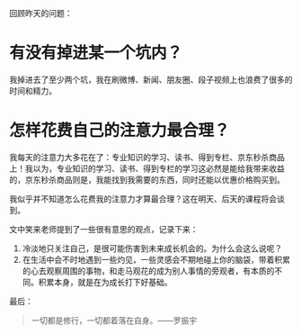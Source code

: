 回顾昨天的问题：

# 有没有掉进某一个坑内？
我掉进去了至少两个坑，我在刷微博、新闻、朋友圈、段子视频上也浪费了很多的时间和精力。

# 怎样花费自己的注意力最合理？
我每天的注意力大多花在了：专业知识的学习、读书、得到专栏、京东秒杀商品上！我以为，专业知识的学习、读书、得到专栏的学习这必然是能给我带来收益的，京东秒杀商品则是，我能找到我需要的东西，同时还能以优惠价格购买到。

我似乎并不知道怎么花费我的注意力才算最合理？这在明天、后天的课程将会谈到。

文中笑来老师提到了一些很有意思的观点，记录下来：

1. 冷淡地只关注自己，是很可能伤害到未来成长机会的。为什么会这么说呢？
2. 在生活中会不时地遇到一些灼见，一些灵感会不期地碰上你的脑袋，带着积累的心去观察周围的事物，和走马观花的成为别人事情的旁观者，有本质的不同。积累本身，就是在为成长打下好基础。

最后：

> 一切都是修行，一切都着落在自身。——罗振宇

